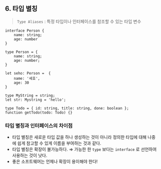 ## 6. 타입 별칭

> `Type Aliases` : 특정 타입이나 인터페이스를 참조할 수 있는 타입 변수

```tsx
interface Person {
	name: string;
	age: number
}

type Person = {
	name: string;
	age: number;
}

let seho: Person =  {
	name: '세호',
	age: 30
}

type MyString = string;
let str: Mystring = 'hello';

type Todo = { id: string, title: string, done: boolean };
function getTodo(todo: Todo) {}
```

### 타입 별칭과 인터페이스의 차이점

- 타입 별칭은 새로운 타입 값을 하나 생성하는 것이 아니라 정의한 타입에 대해 나중에 쉽게 참고할 수 있게 이름을 부여하는 것과 같다.
- 타입 별칭은 확장이 불가능하다. ⇒ 가능한 한 `type` 보다는 `interface` 로 선언하여 사용하는 것이 낫다.
- 좋은 소프트웨어는 언제나 확장이 용이해야 한다!